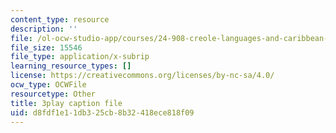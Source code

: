 ```yaml
---
content_type: resource
description: ''
file: /ol-ocw-studio-app/courses/24-908-creole-languages-and-caribbean-identities-spring-2017/d8fdf1e11db325cb8b32418ece818f09_mAhtll45Yz8.srt
file_size: 15546
file_type: application/x-subrip
learning_resource_types: []
license: https://creativecommons.org/licenses/by-nc-sa/4.0/
ocw_type: OCWFile
resourcetype: Other
title: 3play caption file
uid: d8fdf1e1-1db3-25cb-8b32-418ece818f09
---
```

